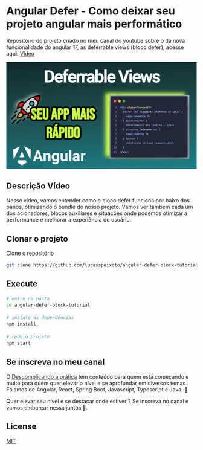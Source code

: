 # Angular Defer - Como deixar seu projeto angular mais performático

Repositório do projeto criado no meu canal do youtube sobre o da nova funcionalidade do angular 17, as deferrable views (bloco defer), acesse aqui: [Vídeo](https://youtu.be/6jNW8vU1SVQ)

![Capa](public/thumb.png 'Capa')

## Descrição Vídeo
Nesse vídeo, vamos entender como o bloco defer funciona por baixo dos panos, otimizando o bundle do nosso projeto. Vamos ver também cada um dos acionadores, blocos auxiliares e situações onde podemos otimizar a performance e melhorar a experiência do usuário.

## Clonar o projeto

Clone o repositório

```bash
git clone https://github.com/lucasspeixoto/angular-defer-block-tutorial.git
```

## Execute

```bash
# entre na pasta
cd angular-defer-block-tutorial

# instale as dependências
npm install

# rode o projeto
npm start
```

## Se inscreva no meu canal

O [Descomplicando a prática](https://www.youtube.com/channel/UC6LY6Xw5ff_KaHwjHWRA9oA?sub_confirmation=1) tem conteúdo para quem está começando e muito para quem quer elevar o nível e se aprofundar em diversos temas. Falamos de Angular, React, Spring Boot, Javascript, Typescript e Java. 🎯

Quer elevar seu nível e se destacar onde estiver ? Se inscreva no canal e vamos embarcar nessa juntos 🚀.

## License

[MIT](https://choosealicense.com/licenses/mit/)